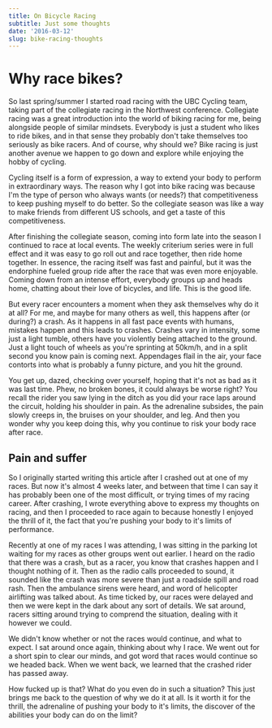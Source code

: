 ```yaml
---
title: On Bicycle Racing
subtitle: Just some thoughts
date: '2016-03-12'
slug: bike-racing-thoughts
---
```


# Why race bikes?

So last spring/summer I started road racing with the UBC Cycling team, taking
part of the collegiate racing in the Northwest conference. Collegiate racing
was a great introduction into the world of biking racing for me, being
alongside people of similar mindsets. Everybody is just a student who likes to
ride bikes, and in that sense they probably don't take themselves too
seriously as bike racers. And of course, why should we? Bike racing is just
another avenue we happen to go down and explore while enjoying the hobby of
cycling.

Cycling itself is a form of expression, a way to extend your body to perform
in extraordinary ways. The reason why I got into bike racing was because I'm
the type of person who always wants (or needs?) that competitiveness to keep
pushing myself to do better. So the collegiate season was like a way to make
friends from different US schools, and get a taste of this competitiveness.

After finishing the collegiate season, coming into form late into the season I
continued to race at local events. The weekly criterium series were in full
effect and it was easy to go roll out and race together, then ride home
together. In essence, the racing itself was fast and painful, but it was the
endorphine fueled group ride after the race that was even more enjoyable.
Coming down from an intense effort, everybody groups up and heads home,
chatting about their love of bicycles, and life. This is the good life.

But every racer encounters a moment when they ask themselves why do it at all?
For me, and maybe for many others as well, this happens after (or during?) a
crash. As it happens in all fast pace events with humans, mistakes happen and
this leads to crashes. Crashes vary in intensity, some just a light tumble,
others have you violently being attached to the ground. Just a light touch of
wheels as you're sprinting at 50km/h, and in a split second you know pain is
coming next. Appendages flail in the air, your face contorts into what is
probably a funny picture, and you hit the ground.

You get up, dazed, checking over yourself, hoping that it's not as bad as it
was last time. Phew, no broken bones, it could always be worse right? You
recall the rider you saw lying in the ditch as you did your race laps around
the circuit, holding his shoulder in pain. As the adrenaline subsides, the
pain slowly creeps in, the bruises on your shoulder, and leg. And then you
wonder why you keep doing this, why you continue to risk your body race after
race.

## Pain and suffer

So I originally started writing this article after I crashed out at one of my
races. But now it's almost 4 weeks later, and between that time I can say it
has probably been one of the most difficult, or trying times of my racing
career. After crashing, I wrote everything above to express my thoughts on
racing, and then I proceeded to race again to because honestly I enjoyed the
thrill of it, the fact that you're pushing your body to it's limits of
performance.

Recently at one of my races I was attending, I was sitting in the parking lot
waiting for my races as other groups went out earlier. I heard on the radio
that there was a crash, but as a racer, you know that crashes happen and I
thought nothing of it. Then as the radio calls proceeded to sound, it sounded
like the crash was more severe than just a roadside spill and road rash. Then
the ambulance sirens were heard, and word of helicopter airlifting was talked
about. As time ticked by, our races were delayed and then we were kept in the
dark about any sort of details. We sat around, racers sitting around trying to
comprend the situation, dealing with it however we could.

We didn't know whether or not the races would continue, and what to expect. I
sat around once again, thinking about why I race. We went out for a short spin
to clear our minds, and got word that races would continue so we headed back.
When we went back, we learned that the crashed rider has passed away.

How fucked up is that? What do you even do in such a situation? This just
brings me back to the question of why we do it at all. Is it worth it for the
thrill, the adrenaline of pushing your body to it's limits, the discover of
the abilities your body can do on the limit?
